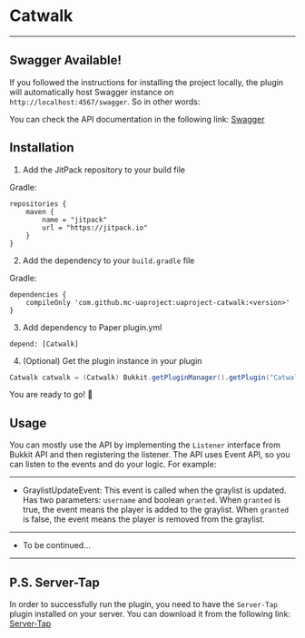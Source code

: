 # Catwalk

--- 

## Swagger Available!

If you followed the instructions for installing the project locally, the plugin will automatically host Swagger instance
on `http://localhost:4567/swagger`. So in other words:

You can check the API documentation in the following link: [Swagger](http://localhost:4567/swagger)

## Installation

1. Add the JitPack repository to your build file

Gradle:

```
repositories {
    maven {
        name = "jitpack"
        url = "https://jitpack.io"
    }
}
```

2. Add the dependency to your `build.gradle` file

Gradle:

```
dependencies {
    compileOnly 'com.github.mc-uaproject:uaproject-catwalk:<version>'
}
```

3. Add dependency to Paper plugin.yml

```
depend: [Catwalk]
```

4. (Optional) Get the plugin instance in your plugin

```java
Catwalk catwalk = (Catwalk) Bukkit.getPluginManager().getPlugin("Catwalk");
```

You are ready to go! 🎉

## Usage

You can mostly use the API by implementing the `Listener` interface from Bukkit API and then registering the listener. The API uses Event API, so you can listen to the events and do your logic. For example:

---
- GraylistUpdateEvent: This event is called when the graylist is updated. Has two parameters: `username` and boolean `granted`. When `granted` is true, the event means the player is added to the graylist. When `granted` is false, the event means the player is removed from the graylist.

- ---

- To be continued...

---


## P.S. Server-Tap
In order to successfully run the plugin, you need to have the `Server-Tap` plugin installed on your server. You can download it from the following link: [Server-Tap](https://github.com/servertap-io/servertap)